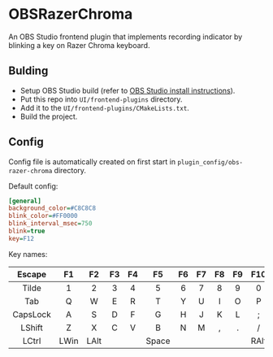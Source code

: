 # OBSRazerChroma

An OBS Studio frontend plugin that implements recording indicator by blinking a key on Razer Chroma keyboard.

## Bulding

* Setup OBS Studio build (refer to [OBS Studio install instructions](https://github.com/obsproject/obs-studio/wiki/install-instructions)).
* Put this repo into `UI/frontend-plugins` directory.
* Add it to the `UI/frontend-plugins/CMakeLists.txt`.
* Build the project.

## Config

Config file is automatically created on first start in `plugin_config/obs-razer-chroma` directory.

Default config:
```ini
[general]
background_color=#C8C8C8
blink_color=#FF0000
blink_interval_msec=750
blink=true
key=F12
```

Key names:

|  Escape  |  F1  |  F2  | F3 | F4 |   F5  | F6 | F7 | F8 | F9 |  F10 | F11 |  F12  | PrintScreen | ScrollLock | Pause |          |         |           |             |             |
|:--------:|:----:|:----:|:--:|:--:|:-----:|:--:|:--:|:--:|:--:|:----:|:---:|:-----:|:-----------:|:----------:|:-----:|:--------:|:-------:|:---------:|:-----------:|:-----------:|
|   Tilde  |   1  |   2  |  3 |  4 |   5   |  6 |  7 |  8 |  9 |   0  |  -  |   =   |  Backspace  |   Insert   |  Home |  PageUp  | NumLock | NumDivide | NumMultiply | NumSubtract |
|    Tab   |   Q  |   W  |  E |  R |   T   |  Y |  U |  I |  O |   P  |  [  |   ]   |      \      |   Delete   |  End  | PageDown |   Num7  |    Num8   |     Num9    |    NumAdd   |
| CapsLock |   A  |   S  |  D |  F |   G   |  H |  J |  K |  L |   ;  |  '  |       |    Enter    |            |       |          |   Num4  |    Num5   |     Num6    |             |
|  LShift  |   Z  |   X  |  C |  V |   B   |  N |  M |  , |  . |   /  |     |       |    RShift   |            |   Up  |          |   Num1  |    Num2   |     Num3    |   NumEnter  |
|   LCtrl  | LWin | LAlt |    |    | Space |    |    |    |    | RAlt |  Fn | RMenu |    RCtrl    |    Left    |  Down |   Right  |   Num0  |           |  NumDecimal |             |
